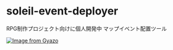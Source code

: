 # soleil-event-deployer
RPG制作プロジェクト向けに個人開発中 マップイベント配置ツール

[![Image from Gyazo](https://i.gyazo.com/a53848cb79e2075d8736e4c61ef9b4d4.gif)](https://gyazo.com/a53848cb79e2075d8736e4c61ef9b4d4)
